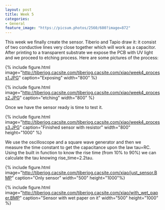 ```yaml
---
layout: post
title: Week 5
categories:
- General
feature_image: "https://picsum.photos/2560/600?image=872"
---
```


This week we finally create the sensor. Tiberio and Tapio draw it: it consist of two conductive lines very close together which will work as a capacitor.
After printing to a transparent substrate we expose the PCB with UV light and we proceed to etching process.
Here are some pictures of the process:


{% include figure.html image="http://tiberiog.cacsite.com/tiberiog.cacsite.com/xiao/week4_process1.JPG" caption="Exposing" width="800" %}

{% include figure.html image="http://tiberiog.cacsite.com/tiberiog.cacsite.com/xiao/week4_process2.JPG" caption="etching" width="800" %}


Once we have the sensor ready is time to test it.


{% include figure.html image="http://tiberiog.cacsite.com/tiberiog.cacsite.com/xiao/week4_process3.JPG" caption="Finished sensor with resistor" width="800" height="1000" %}

We use the oscilloscope and a square wave generator and then we measure the time constant to get the capacitance upon the law tau=RC.
Using the built in function to know the rise time (from 10% to 90%) we can calculate the tau knowing rise_time=2.2tau.


{% include figure.html image="http://tiberiog.cacsite.com/tiberiog.cacsite.com/xiao/just_sensor.BMP" caption="Only sensor" width="500" height="1000"%}

{% include figure.html image="http://tiberiog.cacsite.com/tiberiog.cacsite.com/xiao/with_wet_paper.BMP" caption="Sensor with wet paper on it" width="500" height="1000" %}

<!-- img[alt$="Finished sensor"], img[alt$="etching"], img[alt$="Exposing"]{
    transform:rotate(90deg);
} -->